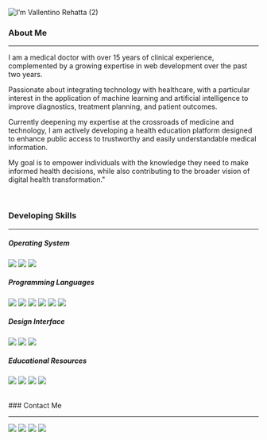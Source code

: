 ![I’m Vallentino Rehatta (2)](https://github.com/user-attachments/assets/00a9e791-7e94-455a-8dbf-88dafb4e2b6f)


### About Me
<hr>
I am a medical doctor with over 15 years of clinical experience, complemented by a growing expertise in web development over the past two years. 

Passionate about integrating technology with healthcare, with a particular interest in the application of machine learning and artificial intelligence to improve diagnostics, treatment planning, and patient outcomes. 

Currently deepening my expertise at the crossroads of medicine and technology, I am actively developing a health education platform designed to enhance public access to trustworthy and easily understandable medical information. 

My goal is to empower individuals with the knowledge they need to make informed health decisions, while also contributing to the broader vision of digital health transformation."

<br>

### Developing Skills
<hr>

##### Operating System

<img src="https://img.shields.io/badge/Windows_11-0078d4?style=for-the-badge&logo=windows-11&logoColor=white"/>  <img src="https://img.shields.io/badge/Google_chrome-4285F4?style=for-the-badge&logo=Google-chrome&logoColor=white"/>  <img src="https://img.shields.io/badge/Microsoft_Edge-0078D7?style=for-the-badge&logo=Microsoft-edge&logoColor=white"/>
 
##### Programming Languages

<img src="https://img.shields.io/badge/HTML5-E34F26?style=for-the-badge&logo=html5&logoColor=white" />  <img src="https://img.shields.io/badge/JavaScript-323330?style=for-the-badge&logo=javascript&logoColor=F7DF1E" />  <img src="https://img.shields.io/badge/CSS3-1572B6?style=for-the-badge&logo=css3&logoColor=white" />  <img src="https://img.shields.io/badge/Node%20js-339933?style=for-the-badge&logo=nodedotjs&logoColor=white" />  <img src="https://img.shields.io/badge/React-20232A?style=for-the-badge&logo=react&logoColor=61DAFB" />  <img src="https://img.shields.io/badge/WebAssembly-654FF0?style=for-the-badge&logo=WebAssembly&logoColor=white"/>  

##### Design Interface

<img src="https://img.shields.io/badge/Visual_Studio_Code-0078D4?style=for-the-badge&logo=visual%20studio%20code&logoColor=white" />  <img src="https://img.shields.io/badge/Canva-%2300C4CC.svg?&style=for-the-badge&logo=Canva&logoColor=white" />  <img src="https://img.shields.io/badge/Unsplash-000000?style=for-the-badge&logo=Unsplash&logoColor=white" />

##### Educational Resources
  <img src="https://img.shields.io/badge/Codecademy-FFF0E5?style=for-the-badge&logo=codecademy&logoColor=303347" />  <img src="https://img.shields.io/badge/freecodecamp-27273D?style=for-the-badge&logo=freecodecamp&logoColor=white" />  <img src="https://img.shields.io/badge/W3Schools-04AA6D?style=for-the-badge&logo=W3Schools&logoColor=white" />  <img src="https://img.shields.io/badge/Udemy-EC5252?style=for-the-badge&logo=Udemy&logoColor=white" /> 

<br>
### Contact Me
<hr>

<img src="[{BadgeURLHere}](https://img.shields.io/badge/WhatsApp-25D366?style=for-the-badge&logo=whatsapp&logoColor=white)"/>   <img src="	https://img.shields.io/badge/Telegram-2CA5E0?style=for-the-badge&logo=telegram&logoColor=white"/>  <img src="	https://img.shields.io/badge/Messenger-00B2FF?style=for-the-badge&logo=messenger&logoColor=white"/>  <img src="[{BadgeURLHere}](https://img.shields.io/badge/Gmail-D14836?style=for-the-badge&logo=gmail&logoColor=white)"/>




